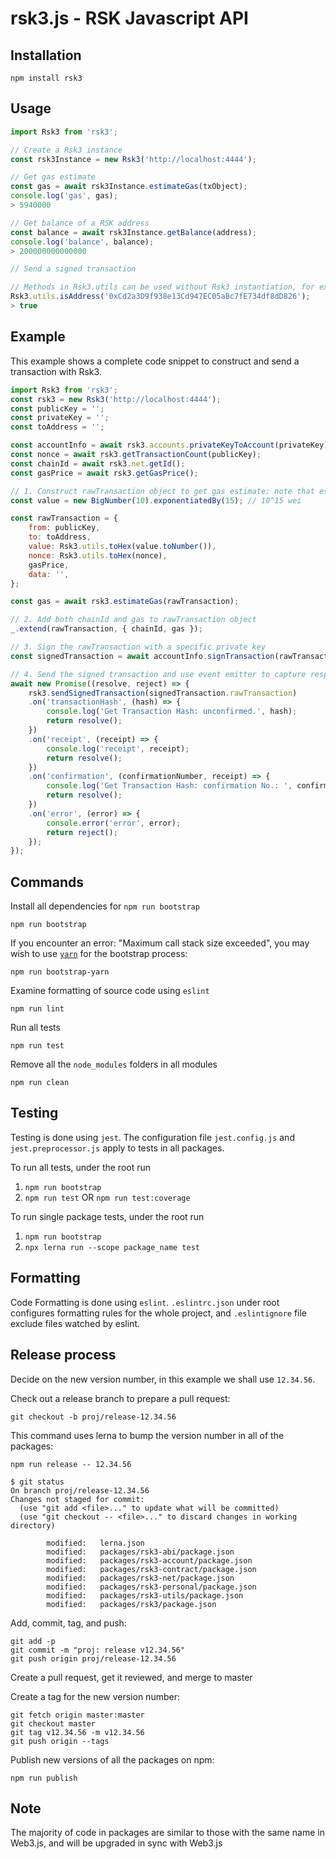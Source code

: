 # rsk3.js - RSK Javascript API

## Installation

```shell
npm install rsk3
```

## Usage

```javascript
import Rsk3 from 'rsk3';

// Create a Rsk3 instance
const rsk3Instance = new Rsk3('http://localhost:4444');

// Get gas estimate
const gas = await rsk3Instance.estimateGas(txObject);
console.log('gas', gas);
> 5940000

// Get balance of a RSK address
const balance = await rsk3Instance.getBalance(address);
console.log('balance', balance);
> 200000000000000

// Send a signed transaction

// Methods in Rsk3.utils can be used without Rsk3 instantiation, for example
Rsk3.utils.isAddress('0xCd2a3D9f938e13Cd947EC05aBc7fE734df8dD826');
> true
```

## Example

This example shows a complete code snippet to construct and send a transaction with Rsk3.

```javascript
import Rsk3 from 'rsk3';
const rsk3 = new Rsk3('http://localhost:4444');
const publicKey = '';
const privateKey = '';
const toAddress = '';

const accountInfo = await rsk3.accounts.privateKeyToAccount(privateKey);
const nonce = await rsk3.getTransactionCount(publicKey);
const chainId = await rsk3.net.getId();
const gasPrice = await rsk3.getGasPrice();

// 1. Construct rawTransaction object to get gas estimate; note that estimateGas's parameter object can not include chainId
const value = new BigNumber(10).exponentiatedBy(15); // 10^15 wei

const rawTransaction = {
    from: publicKey,
    to: toAddress,
    value: Rsk3.utils.toHex(value.toNumber()),
    nonce: Rsk3.utils.toHex(nonce),
    gasPrice,
    data: '',
};

const gas = await rsk3.estimateGas(rawTransaction);

// 2. Add both chainId and gas to rawTransaction object
_.extend(rawTransaction, { chainId, gas });

// 3. Sign the rawTransaction with a specific private key
const signedTransaction = await accountInfo.signTransaction(rawTransaction, privateKey);

// 4. Send the signed transaction and use event emitter to capture response
await new Promise((resolve, reject) => {
    rsk3.sendSignedTransaction(signedTransaction.rawTransaction)
    .on('transactionHash', (hash) => {
        console.log('Get Transaction Hash: unconfirmed.', hash);
        return resolve();
    })
    .on('receipt', (receipt) => {
        console.log('receipt', receipt);
        return resolve();
    })
    .on('confirmation', (confirmationNumber, receipt) => {
        console.log('Get Transaction Hash: confirmation No.: ', confirmationNumber, ', receipt', receipt);
        return resolve();
    })
    .on('error', (error) => {
        console.error('error', error);
        return reject();
    });
});
```

## Commands

Install all dependencies for `npm run bootstrap`

```shell
npm run bootstrap
```

If you encounter an error:
"Maximum call stack size exceeded", you may wish to use
[`yarn`](https://yarnpkg.com/)
for the bootstrap process:

```shell
npm run bootstrap-yarn
```

Examine formatting of source code using `eslint`

```shell
npm run lint
```

Run all tests

```shell
npm run test
```

Remove all the `node_modules` folders in all modules

```shell
npm run clean
```

## Testing

Testing is done using `jest`. The configuration file `jest.config.js` and `jest.preprocessor.js` apply to tests in all packages.

To run all tests, under the root run

1. `npm run bootstrap`
1. `npm run test` OR `npm run test:coverage`

To run single package tests, under the root run

1. `npm run bootstrap`
1. `npx lerna run --scope package_name test`

## Formatting

Code Formatting is done using `eslint`. `.eslintrc.json` under root configures formatting rules for the whole project, and `.eslintignore` file exclude files watched by eslint.

## Release process

Decide on the new version number,
in this example we shall use `12.34.56`.

Check out a release branch to prepare a pull request:

```shell
git checkout -b proj/release-12.34.56

```

This command uses lerna to bump the version number in all of the packages:

```shell
npm run release -- 12.34.56

```

```shell
$ git status
On branch proj/release-12.34.56
Changes not staged for commit:
  (use "git add <file>..." to update what will be committed)
  (use "git checkout -- <file>..." to discard changes in working directory)

        modified:   lerna.json
        modified:   packages/rsk3-abi/package.json
        modified:   packages/rsk3-account/package.json
        modified:   packages/rsk3-contract/package.json
        modified:   packages/rsk3-net/package.json
        modified:   packages/rsk3-personal/package.json
        modified:   packages/rsk3-utils/package.json
        modified:   packages/rsk3/package.json

```

Add, commit, tag, and push:

```shell
git add -p
git commit -m "proj: release v12.34.56"
git push origin proj/release-12.34.56

```

Create a pull request, get it reviewed, and merge to master

Create a tag for the new version number:

```shell
git fetch origin master:master
git checkout master
git tag v12.34.56 -m v12.34.56
git push origin --tags

```

Publish new versions of all the packages on npm:

```shell
npm run publish

```

## Note

The majority of code in packages are similar to those with the same name in Web3.js, and will be upgraded in sync with Web3.js

